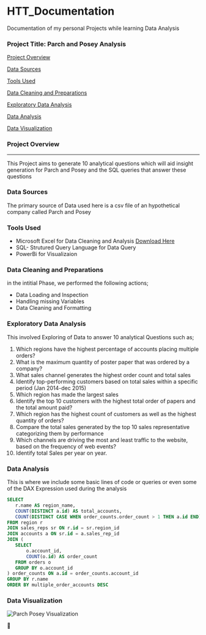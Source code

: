 # HTT_Documentation
Documentation of my personal Projects while learning Data Analysis 

### Project Title: Parch and Posey Analysis

[Project Overview](#project-overview)

[Data Sources](#data-sources)

[Tools Used](#tools-used)

[Data Cleaning and Preparations](#data-cleaning-and-preparations)

[Exploratory Data Analysis](#exploratory-data-analysis)

[Data Analysis](#data-analysis)

[Data Visualization](#data-visualization)

### Project Overview
---
This Project aims to  generate 10 analytical questions which will aid insight generation for Parch and Posey and the SQL queries that  answer these questions 

### Data Sources
 The primary source of Data used here is a csv file of an hypothetical company called Parch and Posey

### Tools Used

- Microsoft Excel for Data Cleaning and Analysis [Download Here](https://www.Microsoft.com)
- SQL- Strutured Query Language for Data Query
- PowerBi for Visualizaion

### Data Cleaning and Preparations
  in the intitial Phase, we performed the following actions;
  - Data Loading and Inspection
  - Handling missing Variables
  - Data Cleaning and Formatting
 
### Exploratory Data Analysis
  This involved Exploring of Data to answer 10 analytical Questions such as;
 1. Which regions have the highest percentage of accounts placing multiple orders?
 2. What is the maximum quantity of poster paper that was ordered by a company?
 3. What sales channel generates the highest order count and total sales
 4. Identify top-performing customers based on total sales within a specific period (Jan 2014-dec 2015)
 5. Which region has made the largest sales
 6. Identify the top 10 customers with the highest total order of papers and the total amount paid?
 7. Which region has the highest count of customers as well as the highest quantity of orders?
 8. Compare the total sales generated by the top 10 sales representative categorizing them by performance
 9. Which channels are driving the most and least traffic to the website, based on the frequency of web events?
 10. Identify total Sales per year on year.

 ### Data Analysis
 This is where we include some basic lines of code or queries or even some of the DAX Expression used during the analysis

 ```SQL
SELECT 
    r.name AS region_name,
    COUNT(DISTINCT a.id) AS total_accounts,
    COUNT(DISTINCT CASE WHEN order_counts.order_count > 1 THEN a.id END) AS multiple_order_accounts   
FROM region r
JOIN sales_reps sr ON r.id = sr.region_id
JOIN accounts a ON sr.id = a.sales_rep_id
JOIN (
    SELECT 
        o.account_id, 
        COUNT(o.id) AS order_count
    FROM orders o
    GROUP BY o.account_id
) order_counts ON a.id = order_counts.account_id
GROUP BY r.name
ORDER BY multiple_order_accounts DESC
```

### Data Visualization
![Parch Posey Visualization](https://github.com/user-attachments/assets/04da3c54-ef75-4f37-bd1d-42267eb2abc2)

🥇






 
